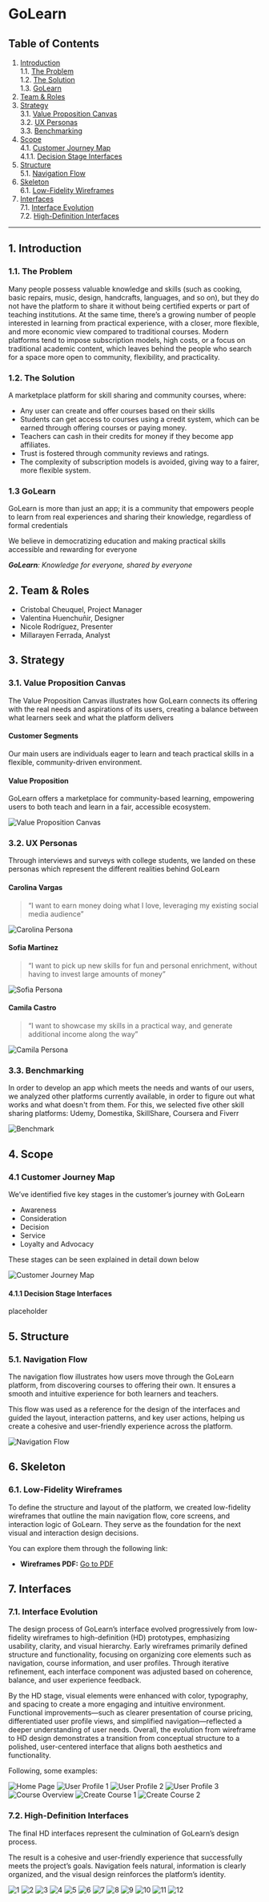# GoLearn
## Table of Contents
1. [Introduction](#1-introduction)  
   1.1. [The Problem](#11-the-problem)  
   1.2. [The Solution](#12-the-solution)   
   1.3. [GoLearn](#13-golearn)
2. [Team & Roles](#3-team--roles)
3. [Strategy](#4-strategy)  
   3.1. [Value Proposition Canvas](#31-value-proposition-canvas)  
   3.2. [UX Personas](#32-ux-personas)  
   3.3. [Benchmarking](#33-benchmarking)
4. [Scope](#scope)  
   4.1. [Customer Journey Map](#41-customer-journey-map)  
   4.1.1. [Decision Stage Interfaces](#411-decision-stage-interfaces)
5. [Structure](#5-structure)  
   5.1. [Navigation Flow](#51-navigation-flow)
6. [Skeleton](#6-skeleton)  
   6.1. [Low-Fidelity Wireframes](#61-low-fidelity-wireframes)
7. [Interfaces](#7-Interfaces)  
   7.1. [Interface Evolution](#71-interface-evolution)  
   7.2. [High-Definition Interfaces](#72-high-definition-interfaces)

---

## 1. Introduction

### 1.1. The Problem
Many people possess valuable knowledge and skills (such as cooking, basic repairs, music, design, handcrafts, languages, and so on), but they do not have the platform to share it without being certified experts or part of teaching institutions.
At the same time, there’s a growing number of people interested in learning from practical experience, with a closer, more flexible, and more economic view compared to traditional courses.
Modern platforms tend to impose subscription models, high costs, or a focus on traditional academic content, which leaves behind the people who search for a space more open to community, flexibility, and practicality.

### 1.2. The Solution
A marketplace platform for skill sharing and community courses, where:
- Any user can create and offer courses based on their skills
- Students can get access to courses using a credit system, which can be earned through offering courses or paying money.
- Teachers can cash in their credits for money if they become app affiliates.
- Trust is fostered through community reviews and ratings.
- The complexity of subscription models is avoided, giving way to a fairer, more flexible system.

### 1.3 GoLearn

GoLearn is more than just an app; it is a community that empowers people to learn from real experiences and sharing their knowledge, regardless of formal credentials

We believe in democratizing education and making practical skills accessible and rewarding for everyone 

***GoLearn**: Knowledge for everyone, shared by everyone*

## 2. Team & Roles

- Cristobal Cheuquel, Project Manager
- Valentina Huenchuñir, Designer
- Nicole Rodríguez, Presenter
- Millarayen Ferrada, Analyst

## 3. Strategy

### 3.1. Value Proposition Canvas

The Value Proposition Canvas illustrates how GoLearn connects its offering with the real needs and aspirations of its users, creating a balance between what learners seek and what the platform delivers

#### Customer Segments

Our main users are individuals eager to learn and teach practical skills in a flexible, community-driven environment.

#### Value Proposition

GoLearn offers a marketplace for community-based learning, empowering users to both teach and learn in a fair, accessible ecosystem.

![Value Proposition Canvas](assets/value-proposition-canvas-GoLearn.png)

### 3.2. UX Personas

Through interviews and surveys with college students, we landed on these personas which represent the different realities behind GoLearn

#### Carolina Vargas
> “I want to earn money doing what I love, leveraging my existing social media audience”

![Carolina Persona](assets/persona-carolina-GoLearn.png)

#### Sofia Martinez
> “I want to pick up new skills for fun and personal enrichment, without having to invest large amounts of money”

![Sofia Persona](assets/persona-sofia-GoLearn.png)

#### Camila Castro
> “I want to showcase my skills in a practical way, and generate additional income along the way”

![Camila Persona](assets/persona-camila-GoLearn.png)

### 3.3. Benchmarking

In order to develop an app which meets the needs and wants of our users, we analyzed other platforms currently available, in order to figure out what works and what doesn't from them.
For this, we selected five other skill sharing platforms: Udemy, Domestika, SkillShare, Coursera and Fiverr

![Benchmark](assets/benchmark-GoLearn.png)

## 4. Scope

### 4.1 Customer Journey Map

We’ve identified five key stages in the customer’s journey with GoLearn

- Awareness
- Consideration
- Decision
- Service
- Loyalty and Advocacy

These stages can be seen explained in detail down below

![Customer Journey Map](assets/journey-map-GoLearn.png)

#### 4.1.1 Decision Stage Interfaces

placeholder

## 5. Structure

### 5.1. Navigation Flow

The navigation flow illustrates how users move through the GoLearn platform, from discovering courses to offering their own. It ensures a smooth and intuitive experience for both learners and teachers.

This flow was used as a reference for the design of the interfaces and guided the layout, interaction patterns, and key user actions, helping us create a cohesive and user-friendly experience across the platform.

![Navigation Flow](assets/navigation-flow-GoLearn.png)

## 6. Skeleton

### 6.1. Low-Fidelity Wireframes

To define the structure and layout of the platform, we created low-fidelity wireframes that outline the main navigation flow, core screens, and interaction logic of GoLearn. They serve as the foundation for the next visual and interaction design decisions.

You can explore them through the following link:

- **Wireframes PDF:** [Go to PDF](./docs/wireframes-GoLearn.pdf)

## 7. Interfaces

### 7.1. Interface Evolution

The design process of GoLearn’s interface evolved progressively from low-fidelity wireframes to high-definition (HD) prototypes, emphasizing usability, clarity, and visual hierarchy. Early wireframes primarily defined structure and functionality, focusing on organizing core elements such as navigation, course information, and user profiles. Through iterative refinement, each interface component was adjusted based on coherence, balance, and user experience feedback.

By the HD stage, visual elements were enhanced with color, typography, and spacing to create a more engaging and intuitive environment. Functional improvements—such as clearer presentation of course pricing, differentiated user profile views, and simplified navigation—reflected a deeper understanding of user needs. Overall, the evolution from wireframe to HD design demonstrates a transition from conceptual structure to a polished, user-centered interface that aligns both aesthetics and functionality.

Following, some examples:

![Home Page](assets/evolutions/36.png)
![User Profile 1](assets/evolutions/37.png)
![User Profile 2](assets/evolutions/38.png)
![User Profile 3](assets/evolutions/39.png)
![Course Overview](assets/evolutions/40.png)
![Create Course 1](assets/evolutions/41.png)
![Create Course 2](assets/evolutions/42.png)

### 7.2. High-Definition Interfaces

The final HD interfaces represent the culmination of GoLearn’s design process.

The result is a cohesive and user-friendly experience that successfully meets the project’s goals. Navigation feels natural, information is clearly organized, and the visual design reinforces the platform’s identity. 

![1](assets/hd/CrearCuenta1.png)
![2](assets/hd/CrearCuenta2.png)
![3](assets/hd/CrearCurso.png)
![4](assets/hd/CrearCurso1.png)
![5](assets/hd/CrearCurso2.png)
![6](assets/hd/Home2.png)
![7](assets/hd/Creditos.png)
![8](assets/hd/IniciarSesion.png)
![9](assets/hd/Landing.png)
![10](assets/hd/Perfil1.png)
![11](assets/hd/Perfil2.png)
![12](assets/hd/VistaCurso.png)